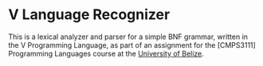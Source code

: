 # V Language Recognizer

This is a lexical analyzer and parser for a simple BNF grammar, written in the V Programming Language, as part of an assignment for the [CMPS3111] Programming Languages course at the [University of Belize](https://www.ub.edu.bz/).
